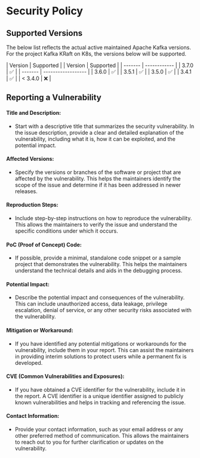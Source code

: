 # Security Policy

## Supported Versions

The below list reflects the actual active maintained Apache Kafka versions.
For the project Kafka KRaft on K8s, the versions below will be supported.

| Version | Supported     |
| Version | Supported   |
| ------- | ------------ |
| 3.7.0 | :white_check_mark: |
| ------- | ------------------ |
| 3.6.0  | :white_check_mark: |
| 3.5.1  | :white_check_mark: |
| 3.5.0  | :white_check_mark: |
| 3.4.1  | :white_check_mark: |
| < 3.4.0  | :x:                |

## Reporting a Vulnerability

#### Title and Description: 
- Start with a descriptive title that summarizes the security vulnerability. In the issue description, provide a clear and detailed explanation of the vulnerability, including what it is, how it can be exploited, and the potential impact.

#### Affected Versions: 
- Specify the versions or branches of the software or project that are affected by the vulnerability. This helps the maintainers identify the scope of the issue and determine if it has been addressed in newer releases.

#### Reproduction Steps: 
- Include step-by-step instructions on how to reproduce the vulnerability. This allows the maintainers to verify the issue and understand the specific conditions under which it occurs.

#### PoC (Proof of Concept) Code: 
- If possible, provide a minimal, standalone code snippet or a sample project that demonstrates the vulnerability. This helps the maintainers understand the technical details and aids in the debugging process.

#### Potential Impact: 
- Describe the potential impact and consequences of the vulnerability. This can include unauthorized access, data leakage, privilege escalation, denial of service, or any other security risks associated with the vulnerability.

#### Mitigation or Workaround: 
- If you have identified any potential mitigations or workarounds for the vulnerability, include them in your report. This can assist the maintainers in providing interim solutions to protect users while a permanent fix is developed.

#### CVE (Common Vulnerabilities and Exposures): 
- If you have obtained a CVE identifier for the vulnerability, include it in the report. A CVE identifier is a unique identifier assigned to publicly known vulnerabilities and helps in tracking and referencing the issue.

#### Contact Information: 
- Provide your contact information, such as your email address or any other preferred method of communication. This allows the maintainers to reach out to you for further clarification or updates on the vulnerability.
